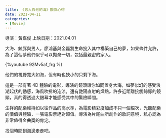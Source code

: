 ```yaml
---
title: 《男人與他的海》觀影心得
date: 2021-04-11
categories:
- [Movie]
---
```

導演：黃嘉俊
上映日期：2021.04.01

大海、鯨豚與男人，廖鴻基與金磊將生命投入其中構築自己的夢，如果條件允許，為了這個夢他們似乎可以拋棄一切，包括最親密的家人。

{%youtube 92Mv5af_frg %}

<!-- more -->

他們的視野寬大如海，但有時也狹小的只剩下海。

這是一部有著 4D 體驗的電影，導演的鏡頭讓你如同置身大海，如夢似幻的感受浪潮起伏的動感，海風吹拂的沁涼，還有艷陽直射的熾熱。許多近距離接觸鯨豚的鏡頭，真的得透過大銀幕才能感受其中的驚險瞬間。

生祥的配樂維持如以往作品的高水準，為電影精彩度加成不只一個檔次，光聽配樂的價值與體驗，一張電影票絕對超值。導演為片尾曲所創作的歌詞意境，私心認為非常值得金曲獎的肯定。

找個時間到海邊走走吧。
